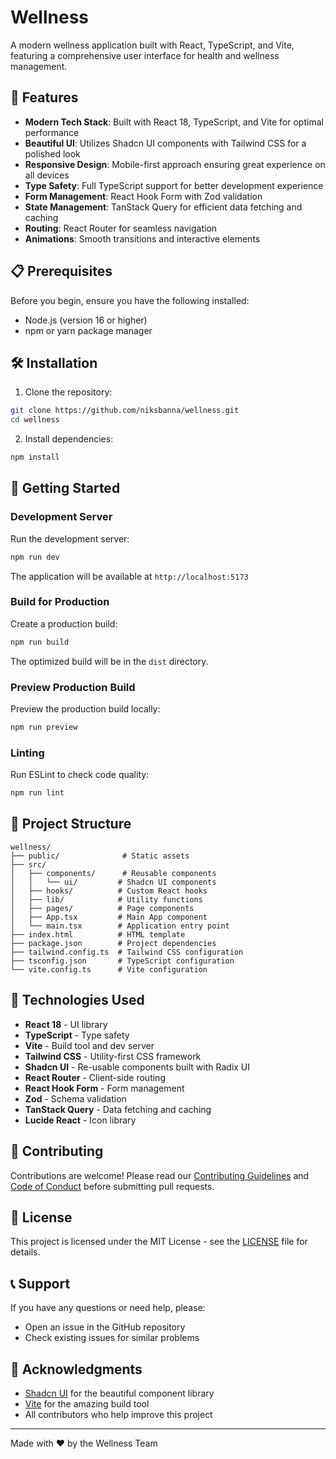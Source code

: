 # Wellness

A modern wellness application built with React, TypeScript, and Vite, featuring a comprehensive user interface for health and wellness management.

## 🚀 Features

- **Modern Tech Stack**: Built with React 18, TypeScript, and Vite for optimal performance
- **Beautiful UI**: Utilizes Shadcn UI components with Tailwind CSS for a polished look
- **Responsive Design**: Mobile-first approach ensuring great experience on all devices
- **Type Safety**: Full TypeScript support for better development experience
- **Form Management**: React Hook Form with Zod validation
- **State Management**: TanStack Query for efficient data fetching and caching
- **Routing**: React Router for seamless navigation
- **Animations**: Smooth transitions and interactive elements

## 📋 Prerequisites

Before you begin, ensure you have the following installed:
- Node.js (version 16 or higher)
- npm or yarn package manager

## 🛠️ Installation

1. Clone the repository:
```bash
git clone https://github.com/niksbanna/wellness.git
cd wellness
```

2. Install dependencies:
```bash
npm install
```

## 🚀 Getting Started

### Development Server

Run the development server:

```bash
npm run dev
```

The application will be available at `http://localhost:5173`

### Build for Production

Create a production build:

```bash
npm run build
```

The optimized build will be in the `dist` directory.

### Preview Production Build

Preview the production build locally:

```bash
npm run preview
```

### Linting

Run ESLint to check code quality:

```bash
npm run lint
```

## 📁 Project Structure

```
wellness/
├── public/              # Static assets
├── src/
│   ├── components/      # Reusable components
│   │   └── ui/         # Shadcn UI components
│   ├── hooks/          # Custom React hooks
│   ├── lib/            # Utility functions
│   ├── pages/          # Page components
│   ├── App.tsx         # Main App component
│   └── main.tsx        # Application entry point
├── index.html          # HTML template
├── package.json        # Project dependencies
├── tailwind.config.ts  # Tailwind CSS configuration
├── tsconfig.json       # TypeScript configuration
└── vite.config.ts      # Vite configuration
```

## 🧪 Technologies Used

- **React 18** - UI library
- **TypeScript** - Type safety
- **Vite** - Build tool and dev server
- **Tailwind CSS** - Utility-first CSS framework
- **Shadcn UI** - Re-usable components built with Radix UI
- **React Router** - Client-side routing
- **React Hook Form** - Form management
- **Zod** - Schema validation
- **TanStack Query** - Data fetching and caching
- **Lucide React** - Icon library

## 🤝 Contributing

Contributions are welcome! Please read our [Contributing Guidelines](CONTRIBUTING.md) and [Code of Conduct](CODE_OF_CONDUCT.md) before submitting pull requests.

## 📄 License

This project is licensed under the MIT License - see the [LICENSE](LICENSE) file for details.

## 📞 Support

If you have any questions or need help, please:
- Open an issue in the GitHub repository
- Check existing issues for similar problems

## 🙏 Acknowledgments

- [Shadcn UI](https://ui.shadcn.com/) for the beautiful component library
- [Vite](https://vitejs.dev/) for the amazing build tool
- All contributors who help improve this project

---

Made with ❤️ by the Wellness Team
